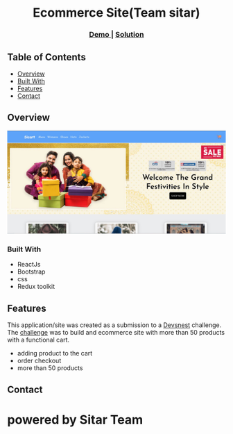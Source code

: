 <!-- Please update value in the {}  -->

<h1 align="center">Ecommerce Site(Team sitar)</h1>

<div align="center">
  <h3>
    <a href="https://sicart.netlify.app/">
      Demo
    </a>
    <span> | </span>
    <a href="https://github.com/mohitsaran02/siCartApp">
      Solution
    </a>
  </h3>
</div>

<!-- TABLE OF CONTENTS -->

## Table of Contents

- [Overview](#overview)
- [Built With](#built-with)
- [Features](#features)
- [Contact](#contact)


<!-- OVERVIEW -->

## Overview

![screenshot](./public/screenshot.JPG)

### Built With

<!-- This section should list any major frameworks that you built your project using. Here are a few examples.-->

- ReactJs
- Bootstrap 
- css
- Redux toolkit

## Features

<!-- List the features of your application or follow the template. Don't share the figma file here 🙂 -->

This application/site was created as a submission to a [Devsnest](https://www.devsnest.in/) challenge. The [challenge](https://devchallenges.io/challenges/wBunSb7FPrIepJZAg0sY) was to build and ecommerce site with more than 50 products with a functional cart.


- adding product to the cart 
- order checkout 
- more than 50 products 


## Contact

<h1>powered by <span styles="color:blue" >Sitar Team</span></h1>